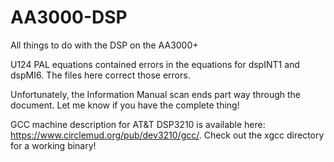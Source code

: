 # AA3000-DSP
All things to do with the DSP on the AA3000+

U124 PAL equations contained errors in the equations for dspINT1 and dspMI6.  The files here correct those errors.

Unfortunately, the Information Manual scan ends part way through the document.  Let me know if you have the complete thing!


GCC machine description for AT&T DSP3210 is available here: https://www.circlemud.org/pub/dev3210/gcc/.  Check out the xgcc directory for a working binary!
